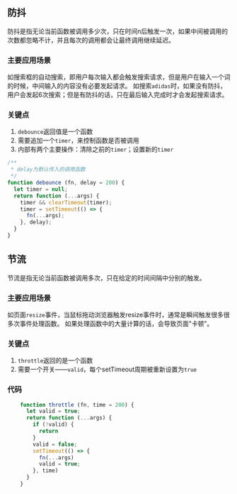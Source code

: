 ## 防抖

防抖是指无论当前函数被调用多少次，只在时间n后触发一次，如果中间被调用的次数都忽略不计，并且每次的调用都会让最终调用继续延迟。

### 主要应用场景

如搜索框的自动搜索，即用户每次输入都会触发搜索请求，但是用户在输入一个词的时候，中间输入的内容没有必要发起请求。
如搜索`adidas`时，如果没有防抖，用户会发起6次搜索；但是有防抖的话，只在最后输入完成时才会发起搜索请求。

### 关键点
 1. `debounce`返回值是一个函数
 2. 需要追加一个`timer`，来控制函数是否被调用
 3. 内部有两个主要操作：清除之前的`timer`；设置新的`timer`

```javascript
/**
 * delay为默认传入的调用函数
 */
function debounce (fn, delay = 200) {
  let timer = null;
  return function (...args) {
    timer && clearTimeout(timer);
    timer = setTimeout(() => {
      fn(...args);
    }, delay);
  }
}
```

## 节流

节流是指无论当前函数被调用多次，只在给定的时间间隔中分别的触发。

### 主要应用场景

如页面`resize`事件，当鼠标拖动浏览器触发resize事件时，通常是瞬间触发很多很多次事件处理函数。
如果处理函数中的大量计算的话，会导致页面"卡顿"。

### 关键点

 1. `throttle`返回的是一个函数
 2. 需要一个开关——`valid`，每个setTimeout周期被重新设置为`true`
 
### 代码
```javascript
    function throttle (fn, time = 200) {
      let valid = true;
      return function (...args) {
        if (!valid) {
          return
        }
        valid = false;
        setTimeout(() => {
          fn(...args)
          valid = true;
        }, time)
      }
    }
```

